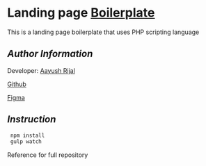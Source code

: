 # Landing page [Boilerplate](https://www.aiims.com.au)

This is a landing page boilerplate that uses PHP scripting language

## _Author Information_

Developer: [Aayush Rijal](https://www.aayushrijal.info)

[Github]()

[Figma]()

## _Instruction_

```bash
 npm install
 gulp watch
 ```

Reference for full repository
